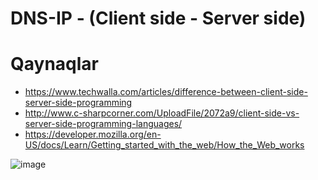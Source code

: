 # DNS-IP - (Client side - Server side)

# Qaynaqlar
- https://www.techwalla.com/articles/difference-between-client-side-server-side-programming
- http://www.c-sharpcorner.com/UploadFile/2072a9/client-side-vs-server-side-programming-languages/
- https://developer.mozilla.org/en-US/docs/Learn/Getting_started_with_the_web/How_the_Web_works

![image](https://user-images.githubusercontent.com/25200958/27985278-59670d8c-63f9-11e7-859c-5b1da7adb48c.png)
